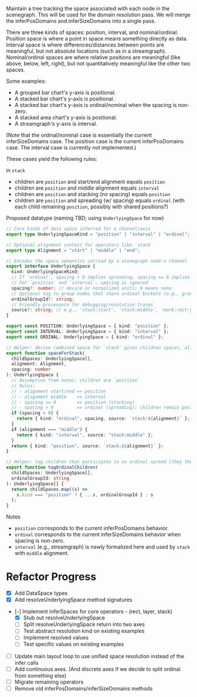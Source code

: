 Maintain a tree tracking the space associated with each node in the scenegraph. This will be used
for the domain resolution pass. We will merge the inferPosDomains and inferSizeDomains into a single
pass.

There are three kinds of spaces: position, interval, and nominal/ordinal. Position space is where a
point in space means something directly as data. Interval space is where differences/distances
between points are meaningful, but not absolute locations (such as in a streamgraph).
Nominal/ordinal spaces are where relative positions are meaningful (like above, below, left, right),
but not quantitatively meaningful like the other two spaces.

Some examples:

- A grouped bar chart's y-axis is positional.
- A stacked bar chart's y-axis is positional.
- A stacked bar chart's y-axis is ordinal/nominal when the spacing is non-zero.
- A stacked area chart's y-axis is positional.
- A streamgraph's y-axis is interval.

(Note that the ordinal/nominal case is essentially the current inferSizeDomains case. The position
case is the current inferPosDomains case. The interval case is currently not implemented.)

These cases yield the following rules:

in `stack`

- children are `position` and start/end alignment equals `position`
- children are `position` and middle alignment equals `interval`
- children are `position` and stacking (no spacing) equals `position`
- children are `position` and spreading (w/ spacing) equals `ordinal` (with each child remaining
  `position`, possibly with shared positions?)

Proposed datatype (naming TBD; using `UnderlyingSpace` for now)

```ts
// Core kinds of data space inferred for a channel/axis
export type UnderlyingSpaceKind = "position" | "interval" | "ordinal";

// Optional alignment context for operators like `stack`
export type Alignment = "start" | "middle" | "end";

// Encodes the space semantics carried by a scenegraph node's channel
export interface UnderlyingSpace {
  kind: UnderlyingSpaceKind;
  // If `ordinal`, spacing > 0 implies spreading; spacing == 0 implies stacking
  // For `position` and `interval`, spacing is ignored
  spacing?: number; // device or normalized units; 0 means none
  // Optional tag to group nodes that share ordinal buckets (e.g., grouped bars)
  ordinalGroupId?: string;
  // Friendly provenance for debugging/resolution traces
  source?: string; // e.g., 'stack:start', 'stack:middle', 'mark:rect:y'
}

export const POSITION: UnderlyingSpace = { kind: "position" };
export const INTERVAL: UnderlyingSpace = { kind: "interval" };
export const ORDINAL: UnderlyingSpace = { kind: "ordinal" };

// Helper: derive combined space for `stack` given children spaces, alignment, and spacing
export function spaceForStack(
  childSpaces: UnderlyingSpace[],
  alignment: Alignment,
  spacing: number
): UnderlyingSpace {
  // Assumption from notes: children are `position`
  // Rules:
  // - alignment start/end => position
  // - alignment middle    => interval
  // - spacing == 0        => position (stacking)
  // - spacing > 0         => ordinal (spreading); children remain position
  if (spacing > 0) {
    return { kind: "ordinal", spacing, source: `stack:${alignment}` };
  }
  if (alignment === "middle") {
    return { kind: "interval", source: "stack:middle" };
  }
  return { kind: "position", source: `stack:${alignment}` };
}

// Helper: tag children that participate in an ordinal spread (they themselves stay position)
export function tagOrdinalChildren(
  childSpaces: UnderlyingSpace[],
  ordinalGroupId: string
): UnderlyingSpace[] {
  return childSpaces.map((s) =>
    s.kind === "position" ? { ...s, ordinalGroupId } : s
  );
}
```

Notes

- `position` corresponds to the current inferPosDomains behavior.
- `ordinal` corresponds to the current inferSizeDomains behavior when spacing is non-zero.
- `interval` (e.g., streamgraph) is newly formalized here and used by `stack` with `middle` alignment.

# Refactor Progress

- [x] Add DataSpace types
- [x] Add resolveUnderlyingSpace method signatures
- [-] Implement inferSpaces for core operators - (rect, layer, stack)
  - [x] Stub out resolveUnderlyingSpace
  - [ ] Split resolveUnderlyingSpace return into two axes
  - [ ] Test abstract resolution kind on existing examples
  - [ ] Implement resolved values
  - [ ] Test specific values on existing examples
- [ ] Update main layout loop to use unified space resolution instead of the infer calls
- [ ] Add continuous axes. (And discrete axes if we decide to split ordinal from something else)
- [ ] Migrate remaining operators
- [ ] Remove old inferPosDomains/inferSizeDomains methods
